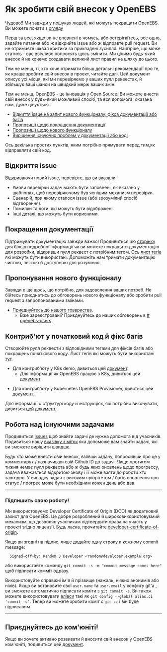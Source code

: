 # Як зробити свій внесок у OpenEBS

Чудово!! Ми завжди у пошуках людей, які можуть покращити OpenEBS. Ви можете почати з [огляду](./contribute/design/README.md)

Перш за все, якщо ви не впевнені в чомусь, або остерігаїтесь, все одно, задайте питання або ж відкрийте issue або ж відправте pull request. Ви не отримаєте шквал критики за прикладені зусилля. Найгірше, що може статись - вас ввічливо попросять щось змінити. Ми цінимо будь-який внесок й не хочемо создавати великий лист правил на шляху до цього.

Тем не менш, ті, хто хоче отримати більш детальні рекомендації про те, як краще зробити свій внесок в проект, читайте далі. Цей документ описує усі місця, які ми перевіряємо у ваших пулл реквестах, й збільшує ваші шанси на швидкий мерж ваших змін.

Тем не менш, OpenEBS - це інновація у Open Source. Ви можете внести свій внесок у будь-який можливий спосіб, та вся допомога, оказана нам, дуже цінується. 

- [Відкиття issue на запит нового функціоналу, фікса документації або багів](#відкриття-issue)
- [Пропозиції щодо покращення документації](#покращення-документації) 
- [Пропозиції щодо нового функціоналу](#пропонування-нового-функціоналу)
- [Вирішення існуючих проблем у документації або коді](#контриб'ют-у-початковий-код-й-фікс-багів)

Ось декілька простих пунктів, яким потрібно прямувати перед тим,як відправляти свій код. 

## Відкриття issue

Відкриваючи новий issue, перевірте, що ви вказали:
- Умови перевірки задач мають бути заповнені, як вказано у шаблонах, щоб перевіряючому був яснішим механизм перевірки.
- Сценарій, при якому сталося issue (або зрозумілий спосіб відтворення).
- Помилки та логи, які можуть бути відображені.
- Інші деталі, що можуть бути корисними.

## Покращення документації

Підтримувати документацію завжди важко! Продивиться цю [сторінку](./contribute/CONTRIBUTING-TO-DEVELOPER-DOC.md) для більш подробної інформації як ви можете покращити документацію для розробки, відкривши пулл реквест с потрібним тегом. Ось [лист тегів](./contribute/labels-of-issues.md) які можуть бути використані. Допоможіть нам тримати документацію чистою, легкою й доступною для розуміння.

## Пропонування нового функціоналу

Завжди є ще щось, що потрібно, для задоволення ваших потреб. Не бійтесь приєднатись до обговорень нового функціоналу або зробити pull request з запропонованими змінами. 

- [Приєднуйтесь до нашого товариства](https://openebs.org/community).
  - Вже зареєстровані? Приєднуйтесь до наших обговорень в [# openebs-users](https://openebs-community.slack.com/messages/openebs-users/).

## Контриб'ют у початковий код й фікс багів

Створюйте рулл реквести з відповідними тегами для фіксів багів або покращень початкового коду. Лист тегів які можуть бути використані [тут](./contribute/labels-of-issues.md).

* Для контриб'юту у K8s demo, дивиться цей [документ](./contribute/CONTRIBUTING-TO-K8S-DEMO.md).
	- Для інформації як OpenEBS працює з K8s, дивиться цей [документ](./k8s/README.md) 
-  Для контриб'юту у Kubernetes OpenEBS Provisioner, дивиться цей [документ](./contribute/CONTRIBUTING-TO-KUBERNETES-OPENEBS-PROVISIONER.md).
	
Для інформації о структурі коду й інструкціях, які потрібно виконувати, дивиться [цей документ](./contribute/design/code-structuring.md).

## Робота над існуючими задачами
Продивиться [issues](https://github.com/openebs/openebs/issues) щоб знайти задачі де нужна допомога від учасників. Подивиться нашу [вказівку з міток](./contribute/labels-of-issues.md) яка допоможе вам знайти задачі, які ви зможете вирішити швидше.

Будь хто може внести свій внесок, взявши задачу, попросивши про це у комментарях / назначивши свій Github ID до задачі. Якщо протягом тижня немає пулл реквеста або ж будь яких оновлень щодо прогрессу, задача вважається відкритою знову і її може взяти до роботи хто завгодно. У випадку задач з високим пріорітетом / багів оновлення про статус / прогрес може бути необхідним кожен день або два. 

---
### Підпишить свою роботу!

Ми використовуємо Developer Certificate of Origin (DCO) як додатковий захист для OpenEBS. Це добре розроблений й широковикористовуємий механизм, що дозволяє учасникам підтвердити права на участь у проекті згідно лицензії. Будь ласка, прочитайте [developer-certificate-of-origin](./contribute/developer-certificate-of-origin).

Якщо ви згодні на підпис, лише додайте одну строку к кожному commit message:

````
  Signed-off-by: Random J Developer <random@developer.example.org>
````
або використайте команду `git commit -s -m "commit message comes here"` щоб підписати комміт одразу.

Використовуйте справжні ім'я й прізвище (нажаль, ніяких анонимів або ніків). Якщо ви встановите свої `user.name` та `user.email` у конфигу git'a , ви зможете автоматично підписати коміти з  `git commit -s`. Ви також можете використовувати  [аліаси](https://git-scm.com/book/en/v2/Git-Basics-Git-Aliases) такі як `git config --global alias.ci 'commit -s'`. Тепер ви можете зробити коміт с  `git ci` і він буде підписаним.

---

## Приєднуйтесь до ком'юніті!

Якщо ви хочете активно розвивати й вносити свій внесок у OpenEBS ком'юніті, подивиться цей [документ](./community/README.md).
